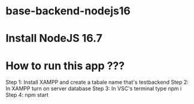 # base-backend-nodejs16
# Install NodeJS 16.7 
# How to run this app ???
Step 1: Install XAMPP and create a tabale name that's testbackend
Step 2: In XAMPP turn on server database
Step 3: In VSC's terminal type npm i
Step 4: npm start
